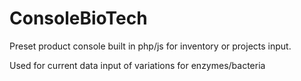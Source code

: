 # ConsoleBioTech

Preset product console built in php/js for inventory or projects input.

Used for current data input of variations for enzymes/bacteria
